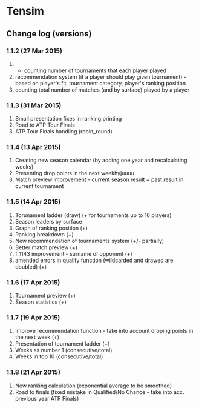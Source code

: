 # Tensim

## Change log (versions)  
### 1.1.2 (27 Mar 2015)
1. - counting number of tournaments that each player played
2. recommendation system (if a player should play given tournament)
        - based on player's fit, tournament category, player's ranking position
3. counting total number of matches (and by surface) played by a player

### 1.1.3 (31 Mar 2015)
1.  Small presentation fixes in ranking printing
2.  Road to ATP Tour Finals
3.  ATP Tour Finals handling (robin_round)

### 1.1.4 (13 Apr 2015)
1.  Creating new season calendar (by adding one year and recalculating weeks)
2.  Presenting drop points in the next weekhyjuuuu
3.  Match preview improvement - current season result + past result in current tournament

### 1.1.5 (14 Apr 2015)
1.  Torunament ladder (draw) (+ for tournaments up to 16 players)
2.  Season leaders by surface
3.  Graph of ranking position (+)
4.  Ranking breakdown (+)
5.  New recommendation of tournaments system (+/- partially)
6.  Better match preview (+)
7.  f_1143 improvement - surname of opponent (+)
8.  amended errors in qualify function (wildcarded and drawed are doubled) (+)

### 1.1.6 (17 Apr 2015)
1.  Tournament preview (+)
2.  Season statistics (+)

### 1.1.7 (19 Apr 2015)
1.  Improve recommendation function - take into account droping points in the next week (+)
2.  Presentation of tournament ladder (+)
3.  Weeks as number 1 (consecutive/total)
4.  Weeks in top 10 (consecutive/total)

### 1.1.8 (21 Apr 2015)
1.  New ranking calculation (exponential average to be smoothed)
2.  Road to finals (fixed mistake in Qualified/No Chance - take into acc. previous year ATP Finals)